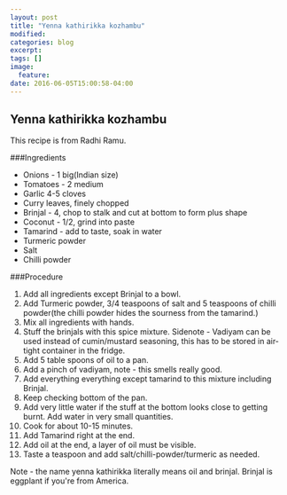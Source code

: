 ```yaml
---
layout: post
title: "Yenna kathirikka kozhambu"
modified:
categories: blog
excerpt:
tags: []
image:
  feature:
date: 2016-06-05T15:00:58-04:00
---
```

## Yenna kathirikka kozhambu

This recipe is from Radhi Ramu.

###Ingredients
* Onions - 1 big(Indian size)
* Tomatoes - 2 medium
* Garlic 4-5 cloves
* Curry leaves, finely chopped
* Brinjal - 4, chop to stalk and cut at bottom to form plus shape
* Coconut - 1/2, grind into paste
* Tamarind - add to taste, soak in water
* Turmeric powder
* Salt
* Chilli powder

###Procedure
1. Add all ingredients except Brinjal to a bowl.
2. Add Turmeric powder, 3/4 teaspoons of salt and 5 teaspoons of chilli powder(the chilli powder
hides the sourness from the tamarind.)
3. Mix all ingredients with hands.
4. Stuff the brinjals with this spice mixture.
Sidenote - Vadiyam can be used instead of cumin/mustard seasoning, this has to be stored in air-tight
container in the fridge.
6. Add 5 table spoons of oil to a pan.
7. Add a pinch of vadiyam, note - this smells really good.
8. Add everything everything except tamarind to this mixture including Brinjal.
9. Keep checking bottom of the pan.
10. Add very little water if the stuff at the bottom looks close to getting burnt. Add water in very small
quantities.
11. Cook for about 10-15 minutes.
12. Add Tamarind right at the end.
13. Add oil at the end, a layer of oil must be visible.
14. Taste a teaspoon and add salt/chilli-powder/turmeric as needed.

Note - the name yenna kathirikka literally means oil and brinjal. Brinjal is eggplant if you're from America.
